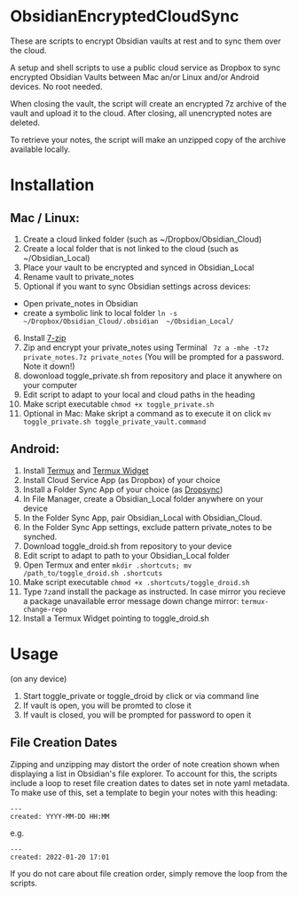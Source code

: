# ObsidianEncryptedCloudSync
These are scripts to encrypt Obsidian vaults at rest and to sync them over the cloud.

A setup and shell scripts to use a public cloud service as Dropbox to sync encrypted Obsidian Vaults between Mac an/or Linux and/or Android devices. No root needed.

When closing the vault, the script will create an encrypted 7z archive of the vault and upload it to the cloud. After closing, all unencrypted notes are deleted. 

To retrieve your notes, the script will make an unzipped copy of the archive available locally. 

# Installation

## Mac / Linux:
1. Create a cloud linked folder (such as ~/Dropbox/Obsidian_Cloud)
2. Create a local folder that is not linked to the cloud (such as ~/Obsidian_Local)
3. Place your vault to be encrypted and synced in Obsidian_Local
4. Rename vault to private_notes
5. Optional if you want to sync Obsidian settings across devices: 
- Open private_notes in Obsidian 
- create a symbolic link to local folder ```ln -s ~/Dropbox/Obsidian_Cloud/.obsidian  ~/Obsidian_Local/ ```
6. Install [7-zip](https://www.7-zip.org/download.html) 
7. Zip and encrypt your private_notes using Terminal ``` 7z a -mhe -t7z private_notes.7z private_notes```
(You will be prompted for a password. Note it down!)	
8. dowonload  toggle_private.sh from repository and place it anywhere on your  computer
9. Edit script to adapt to your local and cloud paths in the heading
10. Make script executable  ```chmod +x toggle_private.sh ```
11. Optional in Mac: Make skript a command as to execute it on click ```mv toggle_private.sh toggle_private_vault.command```


## Android:
1. Install [Termux](https://github.com/termux/termux-app) and [Termux Widget](https://github.com/termux/termux-widget) 
2. Install Cloud Service App (as Dropbox) of your choice
3. Install a Folder Sync App of your choice (as [Dropsync](https://play.google.com/store/apps/details?id=com.ttxapps.dropsync&hl=de&gl=US))
3. In File Manager, create a Obsidian_Local folder anywhere on your device
4. In the Folder Sync App, pair Obsidian_Local with Obsidian_Cloud.
5. In the Folder Sync App settings, exclude pattern private_notes to be synched. 
6. Download toggle_droid.sh from repository to your device
7. Edit script to adapt to path to your Obsidian_Local folder 
8. Open Termux and enter ```mkdir .shortcuts; mv /path_to/toggle_droid.sh .shortcuts```
9. Make script executable  ```chmod +x .shortcuts/toggle_droid.sh ```
10. Type ```7z```and install the package as instructed. In case mirror you recieve a package unavailable error message down change mirror:  ```termux-change-repo```
11. Install a Termux Widget pointing to toggle_droid.sh

# Usage
(on any device) 
1. Start toggle_private or toggle_droid by click or via command line
2. If vault is open, you will be promted to close it
3. If vault is closed, you will be prompted for password to open it

## File Creation Dates

Zipping and unzipping may distort the order of note creation shown when displaying a list in Obsidian's file explorer. To account for this, the scripts include a loop to reset file creation dates to dates set in note yaml metadata. To make use of this, set a template to begin your notes with this heading: 
```
---
created: YYYY-MM-DD HH:MM
```
e.g.
```
---
created: 2022-01-20 17:01
```

If you do not care about file creation order, simply remove the loop from the scripts.
